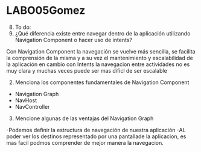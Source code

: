 # LABO05Gomez
8. To do:
1. ¿Qué diferencia existe entre navegar dentro de la aplicación utilizando
Navigation Component o hacer uso de intents?

Con Navigation Component la navegación se vuelve más sencilla, se facilita la comprensión de la
misma y a su vez el mantenimiento y escalabilidad de la aplicación en cambio con Intents la navegacion entre 
actividades no es muy clara y muchas veces puede ser mas dificl de ser escalable 


2. Menciona los componentes fundamentales de Navigation
Component
- Navigation Graph
- NavHost
- NavController

3. Mencione algunas de las ventajas del Navigation Graph

-Podemos definir la estructura de navegación de nuestra aplicación
-AL poder ver los destinos representado por una pantallade la aplicacion, es mas facil podmos comprender 
de mejor manera la navegacion. 
